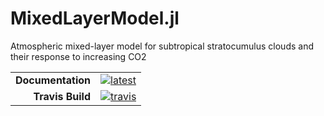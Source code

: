 # MixedLayerModel.jl
Atmospheric mixed-layer model for subtropical stratocumulus clouds and their response to increasing CO2

|||
|---------------------:|:----------------------------------------------|
| **Documentation**    | [![latest][docs-dev-img]][docs-dev-url]       |
| **Travis Build**     | [![travis][travis-img]][travis-url]           |

[docs-dev-img]: https://img.shields.io/badge/docs-dev-blue.svg
[docs-dev-url]: https://claresinger.github.io/MixedLayerModel.jl/dev/

[travis-img]: https://travis-ci.com/claresinger/MixedLayerModel.jl.svg?token=GYiVb6nzDErzsryN18TL&branch=main
[travis-url]: https://travis-ci.com/claresinger/MixedLayerModel.jl
